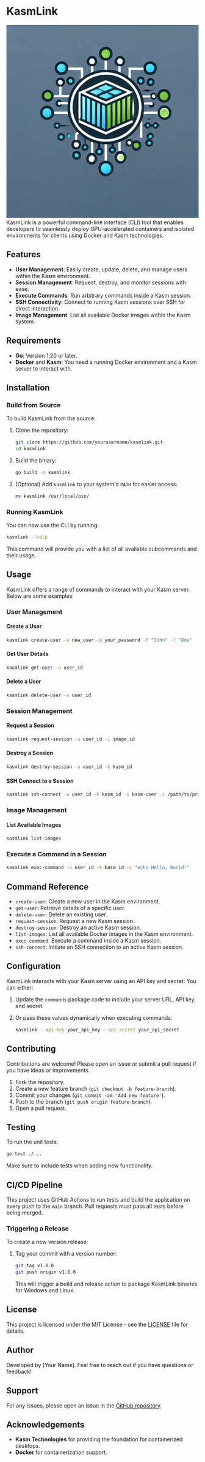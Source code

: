 # KasmLink
<div align="center">
  <img src="logo.webp" alt="KasmLink Logo" />
</div>
KasmLink is a powerful command-line interface (CLI) tool that enables developers to seamlessly deploy GPU-accelerated containers and isolated environments for clients using Docker and Kasm technologies.

## Features

- **User Management**: Easily create, update, delete, and manage users within the Kasm environment.
- **Session Management**: Request, destroy, and monitor sessions with ease.
- **Execute Commands**: Run arbitrary commands inside a Kasm session.
- **SSH Connectivity**: Connect to running Kasm sessions over SSH for direct interaction.
- **Image Management**: List all available Docker images within the Kasm system.

## Requirements

- **Go**: Version 1.20 or later.
- **Docker** and **Kasm**: You need a running Docker environment and a Kasm server to interact with.

## Installation

### Build from Source

To build KasmLink from the source:

1. Clone the repository:
   ```sh
   git clone https://github.com/yourusername/kasmlink.git
   cd kasmlink
   ```

2. Build the binary:
   ```sh
   go build -o kasmlink
   ```

3. (Optional) Add `kasmlink` to your system's `PATH` for easier access:
   ```sh
   mv kasmlink /usr/local/bin/
   ```

### Running KasmLink

You can now use the CLI by running:

```sh
kasmlink --help
```

This command will provide you with a list of all available subcommands and their usage.

## Usage

KasmLink offers a range of commands to interact with your Kasm server. Below are some examples:

### User Management

#### Create a User

```sh
kasmlink create-user -u new_user -p your_password -f "John" -l "Doe"
```

#### Get User Details

```sh
kasmlink get-user -u user_id
```

#### Delete a User

```sh
kasmlink delete-user -u user_id
```

### Session Management

#### Request a Session

```sh
kasmlink request-session -u user_id -i image_id
```

#### Destroy a Session

```sh
kasmlink destroy-session -u user_id -k kasm_id
```

#### SSH Connect to a Session

```sh
kasmlink ssh-connect -u user_id -k kasm_id -s kasm-user -i /path/to/private_key
```

### Image Management

#### List Available Images

```sh
kasmlink list-images
```

### Execute a Command in a Session

```sh
kasmlink exec-command -u user_id -k kasm_id -c "echo Hello, World!"
```

## Command Reference

- `create-user`: Create a new user in the Kasm environment.
- `get-user`: Retrieve details of a specific user.
- `delete-user`: Delete an existing user.
- `request-session`: Request a new Kasm session.
- `destroy-session`: Destroy an active Kasm session.
- `list-images`: List all available Docker images in the Kasm environment.
- `exec-command`: Execute a command inside a Kasm session.
- `ssh-connect`: Initiate an SSH connection to an active Kasm session.

## Configuration

KasmLink interacts with your Kasm server using an API key and secret. You can either:

1. Update the `commands` package code to include your server URL, API key, and secret.
2. Or pass these values dynamically when executing commands:

   ```sh
   kasmlink --api-key your_api_key --api-secret your_api_secret
   ```

## Contributing

Contributions are welcome! Please open an issue or submit a pull request if you have ideas or improvements.

1. Fork the repository.
2. Create a new feature branch (`git checkout -b feature-branch`).
3. Commit your changes (`git commit -am 'Add new feature'`).
4. Push to the branch (`git push origin feature-branch`).
5. Open a pull request.

## Testing

To run the unit tests:

```sh
go test ./...
```

Make sure to include tests when adding new functionality.

## CI/CD Pipeline

This project uses GitHub Actions to run tests and build the application on every push to the `main` branch. Pull requests must pass all tests before being merged.

### Triggering a Release

To create a new version release:

1. Tag your commit with a version number:
   ```sh
   git tag v1.0.0
   git push origin v1.0.0
   ```

   This will trigger a build and release action to package KasmLink binaries for Windows and Linux.

## License

This project is licensed under the MIT License - see the [LICENSE](LICENSE) file for details.

## Author

Developed by [Your Name]. Feel free to reach out if you have questions or feedback!

## Support

For any issues, please open an issue in the [GitHub repository](https://github.com/yourusername/kasmlink/issues).

## Acknowledgements

- **Kasm Technologies** for providing the foundation for containerized desktops.
- **Docker** for containerization support.
